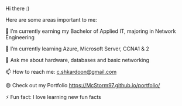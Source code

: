 Hi there :)

Here are some areas important to me:

🔭 I’m currently earning my Bachelor of Applied IT, majoring in Network Engineering

🌱 I’m currently learning Azure, Microsoft Server, CCNA1 & 2

💬 Ask me about hardware, databases and basic networking

📫 How to reach me: c.shkardoon@gmail.com

😄 Check out my Portfolio https://McStorm97.github.io/portfolio/

⚡ Fun fact: I love learning new fun facts
